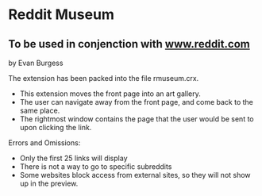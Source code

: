 Reddit Museum
=============

To be used in conjenction with www.reddit.com
---------------------------------------------

by Evan Burgess


The extension has been packed into the file rmuseum.crx.

- This extension moves the front page into an art gallery.
- The user can navigate away from the front page, and come back to the same place.
- The rightmost window contains the page that the user would be sent to upon clicking the link.

Errors and Omissions:
- Only the first 25 links will display
- There is not a way to go to specific subreddits
- Some websites block access from external sites, so they will not show up in the preview.

